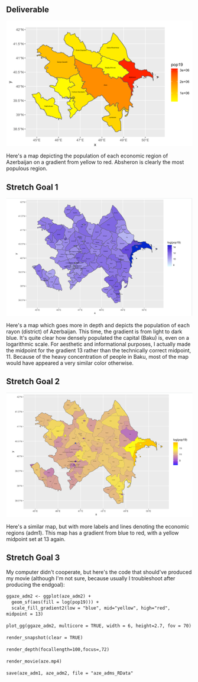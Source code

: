 ## Deliverable 

![](deliv444.png)

Here's a map depicting the population of each economic region of Azerbaijan on a gradient from yellow to red. Absheron is clearly the most populous region.

## Stretch Goal 1

![](str444.png)

Here's a map which goes more in depth and depicts the population of each rayon (district) of Azerbaijan. This time, the gradient is from light to dark blue. It's quite clear how densely populated the capital (Baku) is, even on a logarithmic scale. For aesthetic and informational purposes, I actually made the midpoint for the gradient 13 rather than the technically correct midpoint, 11. Because of the heavy concentration of people in Baku, most of the map would have appeared a very similar color otherwise.

## Stretch Goal 2

![](str2444.png)

Here's a similar map, but with more labels and lines denoting the economic regions (adm1). This map has a gradient from blue to red, with a yellow midpoint set at 13 again.

## Stretch Goal 3

My computer didn't cooperate, but here's the code that should've produced my movie (although I'm not sure, because usually I troubleshoot after producing the endgoal):

    
    ggaze_adm2 <- ggplot(aze_adm2) +
      geom_sf(aes(fill = log(pop19))) +
      scale_fill_gradient2(low = "blue", mid="yellow", high="red", midpoint = 13)

    plot_gg(ggaze_adm2, multicore = TRUE, width = 6, height=2.7, fov = 70)

    render_snapshot(clear = TRUE)

    render_depth(focallength=100,focus=,72)

    render_movie(aze.mp4)

    save(aze_adm1, aze_adm2, file = "aze_adms_RData"
